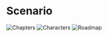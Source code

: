 # Scenario

![Chapters](https://user-images.githubusercontent.com/72066114/113592087-c3fd4f80-9645-11eb-91ae-e36e38497b06.gif)
![Characters](https://user-images.githubusercontent.com/72066114/113593129-18ed9580-9647-11eb-88a5-b3c7b5f33de2.gif)
![Roadmap](https://user-images.githubusercontent.com/72066114/113593253-42a6bc80-9647-11eb-95be-6f1a7bb8992c.gif)
